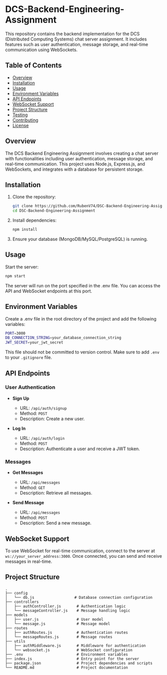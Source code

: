 # DCS-Backend-Engineering-Assignment

This repository contains the backend implementation for the DCS (Distributed Computing Systems) chat server assignment. It includes features such as user authentication, message storage, and real-time communication using WebSockets.

## Table of Contents

- [Overview](#overview)
- [Installation](#installation)
- [Usage](#usage)
- [Environment Variables](#environment-variables)
- [API Endpoints](#api-endpoints)
- [WebSocket Support](#websocket-support)
- [Project Structure](#project-structure)
- [Testing](#testing)
- [Contributing](#contributing)
- [License](#license)

## Overview

The DCS Backend Engineering Assignment involves creating a chat server with functionalities including user authentication, message storage, and real-time communication. This project uses Node.js, Express.js, and WebSockets, and integrates with a database for persistent storage.

## Installation

1. Clone the repository:

   ```bash
   git clone https://github.com/RubenV74/DSC-Backend-Engineering-Assignment.git
   cd DSC-Backend-Engineering-Assignment

2. Install dependencies:

   ```bash
   npm install

3. Ensure your database (MongoDB/MySQL/PostgreSQL) is running.

## Usage

Start the server:

   ```bash
   npm start
   ```

The server will run on the port specified in the .env file. You can access the API and WebSocket endpoints at this port.

## Environment Variables

Create a .env file in the root directory of the project and add the following variables:

   ```bash
   PORT=3000
   DB_CONNECTION_STRING=your_database_connection_string
   JWT_SECRET=your_jwt_secret
   ```
This file should not be committed to version control.
Make sure to add `.env` to your `.gitignore` file.

## API Endpoints

### User Authentication

- **Sign Up**
   - URL: `/api/auth/signup`
   - Method: `POST`
   - Description: Create a new user.

- **Log In**
   - URL: `/api/auth/login`
   - Method: `POST`
   - Description: Authenticate a user and receive a JWT token.

### Messages

- **Get Messages**
   - URL: `/api/messages`
   - Method: `GET`
   - Description: Retrieve all messages.

- **Send Message**
   - URL: `/api/messages`
   - Method: `POST`
   - Description: Send a new message.

## WebSocket Support

To use WebSocket for real-time communication, connect to the server at `ws://your_server_address:3000`. Once connected, you can send and receive messages in real-time.

## Project Structure

   ```
.
├── config
│   └── db.js                  # Database connection configuration
├── controllers
│   ├── authController.js       # Authentication logic
│   └── messageController.js    # Message handling logic
├── models
│   ├── user.js                 # User model
│   └── message.js              # Message model
├── routes
│   ├── authRoutes.js           # Authentication routes
│   └── messageRoutes.js        # Message routes
├── utils
│   ├── authMiddleware.js       # Middleware for authentication
│   └── websocket.js            # WebSocket configuration
├── .env                        # Environment variables
├── index.js                    # Entry point for the server
├── package.json                # Project dependencies and scripts
└── README.md                   # Project documentation
```

